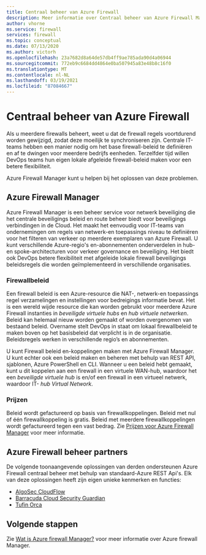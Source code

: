 ```yaml
---
title: Centraal beheer van Azure Firewall
description: Meer informatie over Centraal beheer van Azure Firewall Manager
author: vhorne
ms.service: firewall
services: firewall
ms.topic: conceptual
ms.date: 07/13/2020
ms.author: victorh
ms.openlocfilehash: 23a7682d8a64de57db4ff9ae785ada90d4a06944
ms.sourcegitcommit: 772eb9c6684dd4864e0ba507945a83e48b8c16f0
ms.translationtype: MT
ms.contentlocale: nl-NL
ms.lasthandoff: 03/19/2021
ms.locfileid: "87084667"
---
```

# <a name="azure-firewall-central-management"></a>Centraal beheer van Azure Firewall

Als u meerdere firewalls beheert, weet u dat de firewall regels voortdurend worden gewijzigd, zodat deze moeilijk te synchroniseren zijn. Centrale IT-teams hebben een manier nodig om het base firewall-beleid te definiëren en af te dwingen voor meerdere bedrijfs eenheden. Terzelfder tijd willen DevOps teams hun eigen lokale afgeleide firewall-beleid maken voor een betere flexibiliteit.

Azure Firewall Manager kunt u helpen bij het oplossen van deze problemen.


## <a name="azure-firewall-manager"></a>Azure Firewall Manager

Azure Firewall Manager is een beheer service voor netwerk beveiliging die het centrale beveiligings beleid en route beheer biedt voor beveiligings verbindingen in de Cloud. Het maakt het eenvoudig voor IT-teams van ondernemingen om regels van netwerk-en toepassings niveau te definiëren voor het filteren van verkeer op meerdere exemplaren van Azure Firewall. U kunt verschillende Azure-regio's en-abonnementen onderverdelen in hub-en spoke-architecturen voor verkeer governance en beveiliging. Het biedt ook DevOps betere flexibiliteit met afgeleide lokale firewall beveiligings beleidsregels die worden geïmplementeerd in verschillende organisaties.

### <a name="firewall-policy"></a>Firewallbeleid

Een firewall beleid is een Azure-resource die NAT-, netwerk-en toepassings regel verzamelingen en instellingen voor bedreigings informatie bevat. Het is een wereld wijde resource die kan worden gebruikt voor meerdere Azure Firewall instanties in *beveiligde virtuele hubs* en *hub virtuele netwerken*. Beleid kan helemaal nieuw worden gemaakt of worden overgenomen van bestaand beleid. Overname stelt DevOps in staat om lokaal firewallbeleid te maken boven op het basisbeleid dat verplicht is in de organisatie. Beleidsregels werken in verschillende regio’s en abonnementen.
 
U kunt Firewall beleid en-koppelingen maken met Azure Firewall Manager. U kunt echter ook een beleid maken en beheren met behulp van REST API, sjablonen, Azure PowerShell en CLI. Wanneer u een beleid hebt gemaakt, kunt u dit koppelen aan een firewall in een virtuele WAN-hub, waardoor het een *beveiligde virtuele hub* is en/of een firewall in een virtueel netwerk, waardoor IT- *hub Virtual Network*.

### <a name="pricing"></a>Prijzen

Beleid wordt gefactureerd op basis van firewallkoppelingen. Beleid met nul of één firewallkoppeling is gratis. Beleid met meerdere firewallkoppelingen wordt gefactureerd tegen een vast bedrag. Zie [Prijzen voor Azure Firewall Manager](https://azure.microsoft.com/pricing/details/firewall-manager/) voor meer informatie.

## <a name="azure-firewall-management-partners"></a>Azure Firewall beheer partners

De volgende toonaangevende oplossingen van derden ondersteunen Azure Firewall centraal beheer met behulp van standaard-Azure REST Api's. Elk van deze oplossingen heeft zijn eigen unieke kenmerken en functies:

- [AlgoSec CloudFlow](https://www.algosec.com/azure/) 
- [Barracuda Cloud Security Guardian](https://www.barracuda.com/products/cloudsecurityguardian/for_azure)
- [Tufin Orca](https://www.tufin.com/products/tufin-orca)


## <a name="next-steps"></a>Volgende stappen

Zie [Wat is Azure firewall Manager?](../firewall-manager/overview.md) voor meer informatie over Azure firewall Manager.